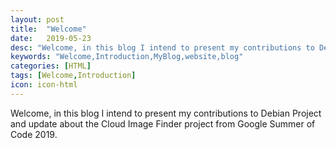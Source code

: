 ```yaml
---
layout: post
title:  "Welcome"
date:   2019-05-23
desc: "Welcome, in this blog I intend to present my contributions to Debian Project"
keywords: "Welcome,Introduction,MyBlog,website,blog"
categories: [HTML]
tags: [Welcome,Introduction]
icon: icon-html
---
```


Welcome, in this blog I intend to present my contributions to Debian Project and update about the Cloud Image Finder project from Google Summer of Code 2019.